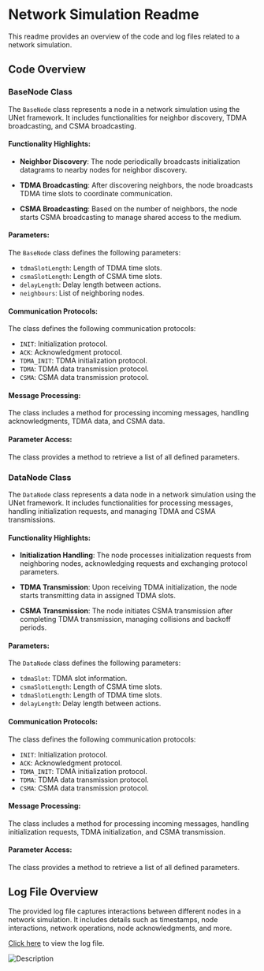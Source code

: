 # Network Simulation Readme

This readme provides an overview of the code and log files related to a network simulation.

## Code Overview

### BaseNode Class

The `BaseNode` class represents a node in a network simulation using the UNet framework. It includes functionalities for neighbor discovery, TDMA broadcasting, and CSMA broadcasting.

#### Functionality Highlights:

- **Neighbor Discovery**: The node periodically broadcasts initialization datagrams to nearby nodes for neighbor discovery.

- **TDMA Broadcasting**: After discovering neighbors, the node broadcasts TDMA time slots to coordinate communication.

- **CSMA Broadcasting**: Based on the number of neighbors, the node starts CSMA broadcasting to manage shared access to the medium.

#### Parameters:

The `BaseNode` class defines the following parameters:

- `tdmaSlotLength`: Length of TDMA time slots.
- `csmaSlotLength`: Length of CSMA time slots.
- `delayLength`: Delay length between actions.
- `neighbours`: List of neighboring nodes.

#### Communication Protocols:

The class defines the following communication protocols:

- `INIT`: Initialization protocol.
- `ACK`: Acknowledgment protocol.
- `TDMA_INIT`: TDMA initialization protocol.
- `TDMA`: TDMA data transmission protocol.
- `CSMA`: CSMA data transmission protocol.

#### Message Processing:

The class includes a method for processing incoming messages, handling acknowledgments, TDMA data, and CSMA data.

#### Parameter Access:

The class provides a method to retrieve a list of all defined parameters.

### DataNode Class

The `DataNode` class represents a data node in a network simulation using the UNet framework. It includes functionalities for processing messages, handling initialization requests, and managing TDMA and CSMA transmissions.

#### Functionality Highlights:

- **Initialization Handling**: The node processes initialization requests from neighboring nodes, acknowledging requests and exchanging protocol parameters.

- **TDMA Transmission**: Upon receiving TDMA initialization, the node starts transmitting data in assigned TDMA slots.

- **CSMA Transmission**: The node initiates CSMA transmission after completing TDMA transmission, managing collisions and backoff periods.

#### Parameters:

The `DataNode` class defines the following parameters:

- `tdmaSlot`: TDMA slot information.
- `csmaSlotLength`: Length of CSMA time slots.
- `tdmaSlotLength`: Length of TDMA time slots.
- `delayLength`: Delay length between actions.

#### Communication Protocols:

The class defines the following communication protocols:

- `INIT`: Initialization protocol.
- `ACK`: Acknowledgment protocol.
- `TDMA_INIT`: TDMA initialization protocol.
- `TDMA`: TDMA data transmission protocol.
- `CSMA`: CSMA data transmission protocol.

#### Message Processing:

The class includes a method for processing incoming messages, handling initialization requests, TDMA initialization, and CSMA transmission.

#### Parameter Access:

The class provides a method to retrieve a list of all defined parameters.

## Log File Overview

The provided log file captures interactions between different nodes in a network simulation. It includes details such as timestamps, node interactions, network operations, node acknowledgments, and more.

[Click here](path/to/logfile.log) to view the log file.


![Description](https://github.com/BhavyaMehta2/UNET/assets/77964425/b7a4bb56-5b0e-4a3f-87d8-3f6faef03251)
